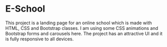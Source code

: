 # E-School

This project is a landing page for an online school which is made with HTML, CSS and Bootstrap classes. I am using some CSS animations and Bootstrap forms and carousels here. The project has an attractive UI and it is fully responsive to all devices.